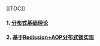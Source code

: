 [[TOC]]

#### 1. [分布式基础理论](/distributed/分布式.md)

#### 2. [基于Redission+AOP分布式锁实现](/distributed/基于Redission+AOP分布式锁实现.md)